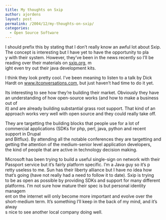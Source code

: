 ```yaml
---
title: My thoughts on Sxip
author: ajordens
layout: post
permalink: /2004/12/my-thoughts-on-sxip/
categories:
  - Open Source Software
---
```

I should prefix this by stating that I don&#8217;t really know an awful lot about Sxip. The concept is interesting but I have yet to have the opportunity to pla  
y with their system. However, they&#8217;ve been in the news recently so I&#8217;ll be reading over their materials on [sxip.org][1], m  
ight even try out their java development kits.

I think they look pretty cool. I&#8217;ve been meaning to listen to a talk by Dick Hardt on www.itconversations.com, but just haven&#8217;t had time to do it yet.

Its interesting to see how they&#8217;re building their market. Obviously they have an understanding of how open-source works (and how to make a business out of  
it) and are already building substantial grass root support. That kind of an approach works very well with open source and they could really take off. 

They are targetting the building blocks that people use for a lot of commercial applications (SDKs for php, perl, java, python and recent support in Drupal  
and Bitflux). By attending all the notable conferences they are targetting and getting the attention of the medium-senior level application developers,  
the kind of people that are active in technology decision making.

Microsoft has been trying to build a useful single-sign on network with their Passport service but it&#8217;s fairly platform specific. I&#8217;m a Java guy so it&#8217;s p  
retty useless to me. Sun has their liberty alliance but I have no idea how that&#8217;s going (have not really had a need to follow it to date). Sxip is trying  
to be as open as possible by providing SDKs and support for many different platforms. I&#8217;m not sure how mature their spec is but personal identity managem  
ent on the internet will only become more important and evolve over the short-medium term. It&#8217;s something I&#8217;ll keep in the back of my mind, and it&#8217;s alway  
s nice to see another local company doing well.

 [1]: http://www.sxip.org/